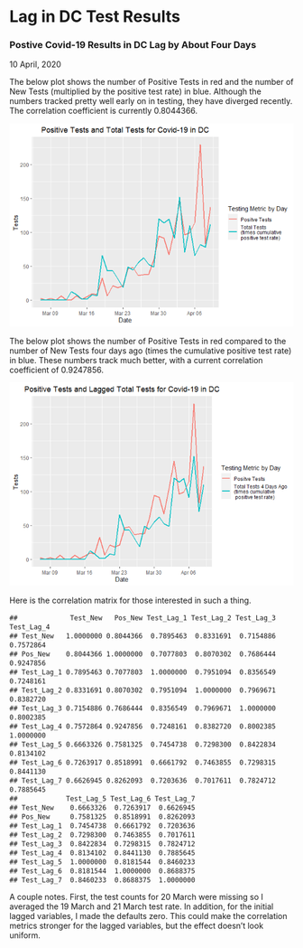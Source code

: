 Lag in DC Test Results
================

### Postive Covid-19 Results in DC Lag by About Four Days

10 April, 2020

The below plot shows the number of Positive Tests in red and the number
of New Tests (multiplied by the positive test rate) in blue. Although
the numbers tracked pretty well early on in testing, they have diverged
recently. The correlation coefficient is currently 0.8044366.

![](Testing_Results_Lag_files/figure-gfm/same_day-1.png)<!-- -->

The below plot shows the number of Positive Tests in red compared to the
number of New Tests four days ago (times the cumulative positive test
rate) in blue. These numbers track much better, with a current
correlation coefficient of 0.9247856.

![](Testing_Results_Lag_files/figure-gfm/lag_4-1.png)<!-- -->

Here is the correlation matrix for those interested in such a thing.

    ##             Test_New   Pos_New Test_Lag_1 Test_Lag_2 Test_Lag_3 Test_Lag_4
    ## Test_New   1.0000000 0.8044366  0.7895463  0.8331691  0.7154886  0.7572864
    ## Pos_New    0.8044366 1.0000000  0.7077803  0.8070302  0.7686444  0.9247856
    ## Test_Lag_1 0.7895463 0.7077803  1.0000000  0.7951094  0.8356549  0.7248161
    ## Test_Lag_2 0.8331691 0.8070302  0.7951094  1.0000000  0.7969671  0.8382720
    ## Test_Lag_3 0.7154886 0.7686444  0.8356549  0.7969671  1.0000000  0.8002385
    ## Test_Lag_4 0.7572864 0.9247856  0.7248161  0.8382720  0.8002385  1.0000000
    ## Test_Lag_5 0.6663326 0.7581325  0.7454738  0.7298300  0.8422834  0.8134102
    ## Test_Lag_6 0.7263917 0.8518991  0.6661792  0.7463855  0.7298315  0.8441130
    ## Test_Lag_7 0.6626945 0.8262093  0.7203636  0.7017611  0.7824712  0.7885645
    ##            Test_Lag_5 Test_Lag_6 Test_Lag_7
    ## Test_New    0.6663326  0.7263917  0.6626945
    ## Pos_New     0.7581325  0.8518991  0.8262093
    ## Test_Lag_1  0.7454738  0.6661792  0.7203636
    ## Test_Lag_2  0.7298300  0.7463855  0.7017611
    ## Test_Lag_3  0.8422834  0.7298315  0.7824712
    ## Test_Lag_4  0.8134102  0.8441130  0.7885645
    ## Test_Lag_5  1.0000000  0.8181544  0.8460233
    ## Test_Lag_6  0.8181544  1.0000000  0.8688375
    ## Test_Lag_7  0.8460233  0.8688375  1.0000000

A couple notes. First, the test counts for 20 March were missing so I
averaged the 19 March and 21 March test rate. In addition, for the
initial lagged variables, I made the defaults zero. This could make the
correlation metrics stronger for the lagged variables, but the effect
doesn’t look uniform.
